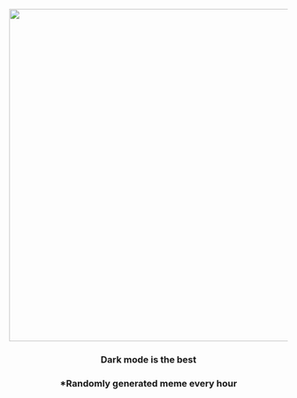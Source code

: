 <p align="center">
        <img src="https://i.redd.it/z3kyzx2v63b91.jpg" width="600" height="600">
        </p>
        <h3 align="center">Dark mode is the best</h3>
        <h3 align="center">*Randomly generated meme every hour</h3>
    